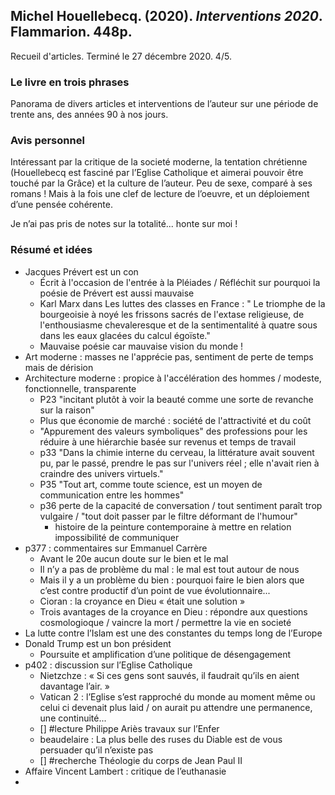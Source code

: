 ## Michel Houellebecq. (2020). _Interventions 2020_. Flammarion. 448p.

Recueil d'articles. Terminé le 27 décembre 2020. 4/5.

### Le livre en trois phrases

Panorama de divers articles et interventions de l’auteur sur une période de trente ans, des années 90 à nos jours. 

### Avis personnel

Intéressant par la critique de la societé moderne, la tentation chrétienne (Houellebecq est fasciné par l’Eglise Catholique et aimerai pouvoir être touché par la Grâce) et la culture de l’auteur. Peu de sexe, comparé à ses romans ! Mais à la fois une clef de lecture de l’oeuvre, et un déploiement d’une pensée cohérente.

Je n’ai pas pris de notes sur la totalité... honte sur moi !

### Résumé et idées

- Jacques Prévert est un con 
	- Écrit à l'occasion de l'entrée à la Pléiades / Réfléchit sur pourquoi la poésie de Prévert est aussi mauvaise
	- Karl Marx dans Les luttes des classes en France : " Le triomphe de la bourgeoisie à noyé les frissons sacrés de l'extase religieuse, de l'enthousiasme chevaleresque et de la sentimentalité à quatre sous dans les eaux glacées du calcul égoïste."
	- Mauvaise poésie car mauvaise vision du monde !
- Art moderne : masses ne l'apprécie pas, sentiment de perte de temps mais de dérision
- Architecture moderne : propice à l'accélération des hommes / modeste, fonctionnelle, transparente
	- P23 "incitant plutôt à voir la beauté comme une sorte de revanche sur la raison"
	- Plus que économie de marché : société de l'attractivité et du coût 
	- "Appurement des valeurs symboliques" des professions pour les réduire à une hiérarchie basée sur revenus et temps de travail
	- p33 "Dans la chimie interne du cerveau, la littérature avait souvent pu, par le passé, prendre le pas sur l'univers réel ; elle n'avait rien à craindre des univers virtuels."
	- P35 "Tout art, comme toute science, est un moyen de communication entre les hommes"
	- p36 perte de la capacité de conversation / tout sentiment paraît trop vulgaire / "tout doit passer par le filtre déformant de l'humour"
		- histoire de la peinture contemporaine à mettre en relation impossibilité de communiquer
- p377 : commentaires sur Emmanuel Carrère
	- Avant le 20e aucun doute sur le bien et le mal
	- Il n’y a pas de problème du mal : le mal est tout autour de nous
	- Mais il y a un problème du bien : pourquoi faire le bien alors que c’est contre productif d’un point de vue évolutionnaire...
	- Cioran : la croyance en Dieu « était une solution »
	- Trois avantages de la croyance en Dieu : répondre aux questions cosmologioque / vaincre la mort / permettre la vie en societé
- La lutte contre l’Islam est une des constantes du temps long de l’Europe
- Donald Trump est un bon président
	- Poursuite et amplification d’une politique de désengagement
- p402 : discussion sur l’Eglise Catholique
	- Nietzchze : « Si ces gens sont sauvés, il faudrait qu’ils en aient davantage l’air. »
	- Vatican 2 : l’Eglise s’est rapproché du monde au moment même ou celui ci devenait plus laid / on aurait pu attendre une permanence, une continuité...
	- [] #lecture Philippe Ariès travaux sur l’Enfer
	- beaudelaire : La plus belle des ruses du Diable est de vous persuader qu’il n’existe pas
	- [] #recherche Théologie du corps de Jean Paul II
- Affaire Vincent Lambert : critique de l’euthanasie
- 

